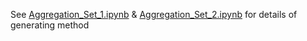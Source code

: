 See [Aggregation_Set_1.ipynb](https://github.com/yuwei-jacque-wang/DS-GA-1001-Project/blob/master/Aggregation_Set_1.ipynb) & [Aggregation_Set_2.ipynb](https://github.com/yuwei-jacque-wang/DS-GA-1001-Project/blob/master/Aggregation_Set_2.ipynb) for details of generating method
